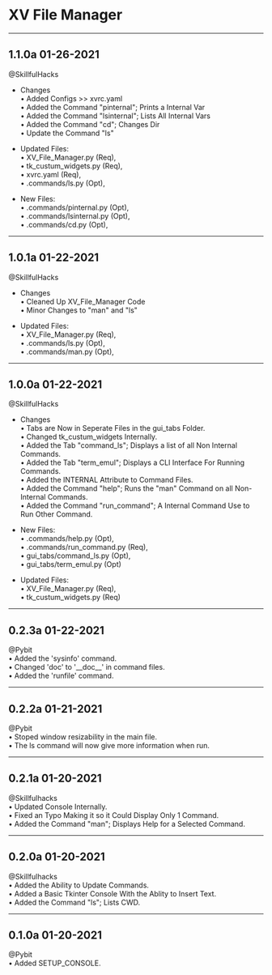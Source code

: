 XV File Manager
====
---
1.1.0a 01-26-2021   
---  
@SkillfulHacks 
* Changes  
• Added Configs >> xvrc.yaml  
• Added the Command "pinternal"; Prints a Internal Var  
• Added the Command "lsinternal"; Lists All Internal Vars  
• Added the Command "cd"; Changes Dir  
• Update the Command "ls"  

* Updated Files:  
• XV_File_Manager.py (Req),  
• tk_custum_widgets.py (Req),  
• xvrc.yaml (Req),  
• .commands/ls.py (Opt),  


* New Files:  
• .commands/pinternal.py (Opt),  
• .commands/lsinternal.py (Opt),  
• .commands/cd.py (Opt),  

---
1.0.1a 01-22-2021   
---  
@SkillfulHacks 
* Changes  
• Cleaned Up XV_File_Manager Code  
• Minor Changes to "man" and "ls"

* Updated Files:  
• XV_File_Manager.py (Req),  
• .commands/ls.py (Opt),  
• .commands/man.py (Opt),  

---
1.0.0a 01-22-2021   
---  
@SkillfulHacks 
* Changes  
• Tabs are Now in Seperate Files in the gui_tabs Folder.  
• Changed tk_custum_widgets Internally.  
• Added the Tab "command_ls"; Displays a list of all Non Internal Commands.  
• Added the Tab "term_emul"; Displays a CLI Interface For Running Commands.  
• Added the INTERNAL Attribute to Command Files.  
• Added the Command "help"; Runs the "man" Command on all Non-Internal Commands.  
• Added the Command "run_command"; A Internal Command Use to Run Other Command.  

* New Files:  
• .commands/help.py (Opt),  
• .commands/run_command.py (Req),  
• gui_tabs/command_ls.py (Opt),  
• gui_tabs/term_emul.py (Opt)  

* Updated Files:  
• XV_File_Manager.py (Req),  
• tk_custum_widgets.py (Req)  

---
0.2.3a 01-22-2021  
---  
@Pybit   
• Added the 'sysinfo' command.  
• Changed 'doc' to '\_\_doc\_\_' in command files.  
• Added the 'runfile' command.  

---
0.2.2a 01-21-2021   
---  
@Pybit   
• Stoped window resizability in the main file.   
• The ls command will now give more information when run.  

---
0.2.1a 01-20-2021  
---  
@Skillfulhacks  
• Updated Console Internally.  
• Fixed an Typo Making it so it Could Display Only 1 Command.  
• Added the Command "man"; Displays Help for a Selected Command.  

---
0.2.0a 01-20-2021  
---  
@Skillfulhacks  
• Added the Ability to Update Commands.  
• Added a Basic Tkinter Console With the Ablity to Insert Text.  
• Added the Command "ls"; Lists CWD.  

---
0.1.0a 01-20-2021  
---  
@Pybit  
• Added SETUP_CONSOLE. 


  

